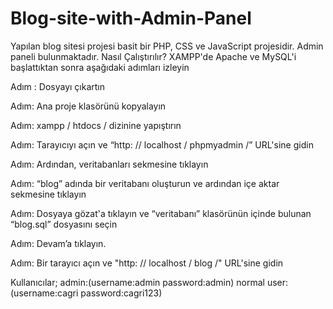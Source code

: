 # Blog-site-with-Admin-Panel

Yapılan blog sitesi projesi basit bir PHP, CSS ve JavaScript projesidir. Admin paneli bulunmaktadır. Nasıl Çalıştırılır? XAMPP'de Apache ve MySQL'i başlattıktan sonra aşağıdaki adımları izleyin

Adım : Dosyayı çıkartın

Adım: Ana proje klasörünü kopyalayın

Adım: xampp / htdocs / dizinine yapıştırın

Adım: Tarayıcıyı açın ve “http: // localhost / phpmyadmin /” URL'sine gidin

Adım: Ardından, veritabanları sekmesine tıklayın

Adım: “blog” adında bir veritabanı oluşturun ve ardından içe aktar sekmesine tıklayın

Adım: Dosyaya gözat'a tıklayın ve “veritabanı” klasörünün içinde bulunan “blog.sql” dosyasını seçin

Adım: Devam’a tıklayın.

Adım:  Bir tarayıcı açın ve "http: // localhost / blog /" URL'sine gidin

Kullanıcılar; admin:(username:admin password:admin) normal user:(username:cagri password:cagri123)
